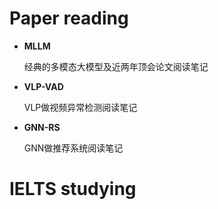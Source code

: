 Paper reading
======

* **MLLM**
  
  经典的多模态大模型及近两年顶会论文阅读笔记
  
* **VLP-VAD**
  
  VLP做视频异常检测阅读笔记
  
* **GNN-RS**
  
  GNN做推荐系统阅读笔记

IELTS studying
======

